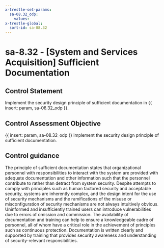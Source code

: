 ```yaml
---
x-trestle-set-params:
  sa-08.32_odp:
    values:
x-trestle-global:
  sort-id: sa-08.32
---
```


# sa-8.32 - \[System and Services Acquisition\] Sufficient Documentation

## Control Statement

Implement the security design principle of sufficient documentation in {{ insert: param, sa-08.32_odp }}.

## Control Assessment Objective

{{ insert: param, sa-08.32_odp }} implement the security design principle of sufficient documentation.

## Control guidance

The principle of sufficient documentation states that organizational personnel with responsibilities to interact with the system are provided with adequate documentation and other information such that the personnel contribute to rather than detract from system security. Despite attempts to comply with principles such as human factored security and acceptable security, systems are inherently complex, and the design intent for the use of security mechanisms and the ramifications of the misuse or misconfiguration of security mechanisms are not always intuitively obvious. Uninformed and insufficiently trained users can introduce vulnerabilities due to errors of omission and commission. The availability of documentation and training can help to ensure a knowledgeable cadre of personnel, all of whom have a critical role in the achievement of principles such as continuous protection. Documentation is written clearly and supported by training that provides security awareness and understanding of security-relevant responsibilities.
